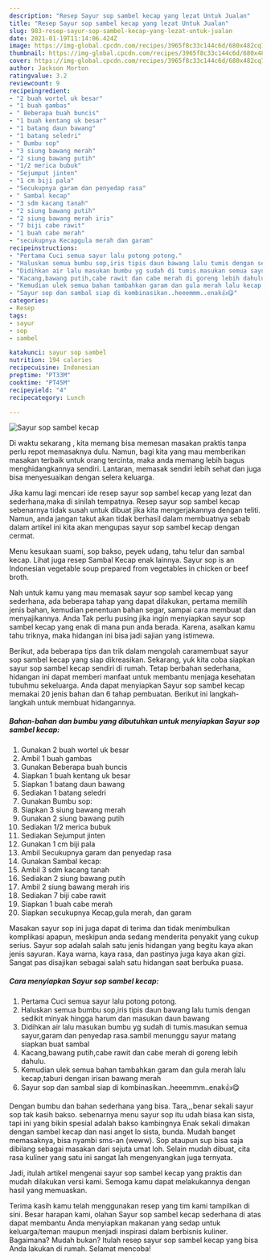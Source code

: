 ```yaml
---
description: "Resep Sayur sop sambel kecap yang lezat Untuk Jualan"
title: "Resep Sayur sop sambel kecap yang lezat Untuk Jualan"
slug: 983-resep-sayur-sop-sambel-kecap-yang-lezat-untuk-jualan
date: 2021-01-19T11:14:06.424Z
image: https://img-global.cpcdn.com/recipes/3965f8c33c144c6d/680x482cq70/sayur-sop-sambel-kecap-foto-resep-utama.jpg
thumbnail: https://img-global.cpcdn.com/recipes/3965f8c33c144c6d/680x482cq70/sayur-sop-sambel-kecap-foto-resep-utama.jpg
cover: https://img-global.cpcdn.com/recipes/3965f8c33c144c6d/680x482cq70/sayur-sop-sambel-kecap-foto-resep-utama.jpg
author: Jackson Morton
ratingvalue: 3.2
reviewcount: 9
recipeingredient:
- "2 buah wortel uk besar"
- "1 buah gambas"
- " Beberapa buah buncis"
- "1 buah kentang uk besar"
- "1 batang daun bawang"
- "1 batang seledri"
- " Bumbu sop"
- "3 siung bawang merah"
- "2 siung bawang putih"
- "1/2 merica bubuk"
- "Sejumput jinten"
- "1 cm biji pala"
- "Secukupnya garam dan penyedap rasa"
- " Sambal kecap"
- "3 sdm kacang tanah"
- "2 siung bawang putih"
- "2 siung bawang merah iris"
- "7 biji cabe rawit"
- "1 buah cabe merah"
- "secukupnya Kecapgula merah dan garam"
recipeinstructions:
- "Pertama Cuci semua sayur lalu potong potong."
- "Haluskan semua bumbu sop,iris tipis daun bawang lalu tumis dengan sedikit minyak hingga harum dan masukan daun bawang"
- "Didihkan air lalu masukan bumbu yg sudah di tumis.masukan semua sayur,garam dan penyedap rasa.sambil menunggu sayur matang siapkan buat sambal"
- "Kacang,bawang putih,cabe rawit dan cabe merah di goreng lebih dahulu."
- "Kemudian ulek semua bahan tambahkan garam dan gula merah lalu kecap,taburi dengan irisan bawang merah"
- "Sayur sop dan sambal siap di kombinasikan..heeemmm..enak👍😋"
categories:
- Resep
tags:
- sayur
- sop
- sambel

katakunci: sayur sop sambel 
nutrition: 194 calories
recipecuisine: Indonesian
preptime: "PT33M"
cooktime: "PT45M"
recipeyield: "4"
recipecategory: Lunch

---
```



![Sayur sop sambel kecap](https://img-global.cpcdn.com/recipes/3965f8c33c144c6d/680x482cq70/sayur-sop-sambel-kecap-foto-resep-utama.jpg)

Di waktu  sekarang , kita memang bisa memesan masakan praktis tanpa perlu repot memasaknya dulu. Namun, bagi kita yang mau memberikan masakan terbaik untuk orang tercinta, maka anda memang lebih bagus menghidangkannya sendiri. Lantaran, memasak sendiri lebih sehat dan juga bisa menyesuaikan dengan selera keluarga.

Jika kamu lagi mencari ide resep sayur sop sambel kecap yang lezat dan sederhana,maka di sinilah tempatnya. Resep sayur sop sambel kecap  sebenarnya tidak susah untuk dibuat jika kita mengerjakannya dengan teliti. Namun, anda jangan takut akan tidak berhasil dalam membuatnya 
sebab dalam artikel ini kita akan mengupas sayur sop sambel kecap dengan cermat.  

Menu kesukaan suami, sop bakso, peyek udang, tahu telur dan sambal kecap. Lihat juga resep Sambal Kecap enak lainnya. Sayur sop is an Indonesian vegetable soup prepared from vegetables in chicken or beef broth.

Nah untuk kamu yang mau memasak sayur sop sambel kecap yang sederhana, ada beberapa tahap yang dapat dilakukan, pertama memilih jenis bahan, kemudian penentuan bahan segar, sampai cara membuat dan menyajikannya. Anda Tak perlu pusing jika ingin menyiapkan sayur sop sambel kecap yang enak di mana pun anda berada. Karena, asalkan kamu  tahu triknya, maka hidangan ini bisa jadi sajian yang istimewa.

Berikut, ada beberapa tips dan trik dalam mengolah caramembuat sayur sop sambel kecap yang siap dikreasikan. Sekarang, yuk kita coba siapkan sayur sop sambel kecap sendiri di rumah. Tetap berbahan sederhana, hidangan ini dapat memberi manfaat untuk membantu menjaga kesehatan tubuhmu sekeluarga. Anda dapat menyiapkan Sayur sop sambel kecap memakai 20 jenis bahan dan 6 tahap pembuatan. Berikut ini langkah-langkah untuk membuat hidangannya.

<!--inarticleads1-->

##### Bahan-bahan dan bumbu yang dibutuhkan untuk menyiapkan Sayur sop sambel kecap:

1. Gunakan 2 buah wortel uk besar
1. Ambil 1 buah gambas
1. Gunakan  Beberapa buah buncis
1. Siapkan 1 buah kentang uk besar
1. Siapkan 1 batang daun bawang
1. Sediakan 1 batang seledri
1. Gunakan  Bumbu sop:
1. Siapkan 3 siung bawang merah
1. Gunakan 2 siung bawang putih
1. Sediakan 1/2 merica bubuk
1. Sediakan Sejumput jinten
1. Gunakan 1 cm biji pala
1. Ambil Secukupnya garam dan penyedap rasa
1. Gunakan  Sambal kecap:
1. Ambil 3 sdm kacang tanah
1. Sediakan 2 siung bawang putih
1. Ambil 2 siung bawang merah iris
1. Sediakan 7 biji cabe rawit
1. Siapkan 1 buah cabe merah
1. Siapkan secukupnya Kecap,gula merah, dan garam


Masakan sayur sop ini juga dapat di terima dan tidak menimbulkan komplikasi apapun, meskipun anda sedang menderita penyakit yang cukup serius. Sayur sop adalah salah satu jenis hidangan yang begitu kaya akan jenis sayuran. Kaya warna, kaya rasa, dan pastinya juga kaya akan gizi. Sangat pas disajikan sebagai salah satu hidangan saat berbuka puasa. 

<!--inarticleads2-->

##### Cara menyiapkan Sayur sop sambel kecap:

1. Pertama Cuci semua sayur lalu potong potong.
1. Haluskan semua bumbu sop,iris tipis daun bawang lalu tumis dengan sedikit minyak hingga harum dan masukan daun bawang
1. Didihkan air lalu masukan bumbu yg sudah di tumis.masukan semua sayur,garam dan penyedap rasa.sambil menunggu sayur matang siapkan buat sambal
1. Kacang,bawang putih,cabe rawit dan cabe merah di goreng lebih dahulu.
1. Kemudian ulek semua bahan tambahkan garam dan gula merah lalu kecap,taburi dengan irisan bawang merah
1. Sayur sop dan sambal siap di kombinasikan..heeemmm..enak👍😋


Dengan bumbu dan bahan sederhana yang bisa. Tara,,,benar sekali sayur sop tak kasih bakso. sebenarnya menu sayur sop itu udah biasa kan sista, tapi ini yang bikin spesial adalah bakso kambingnya Enak sekali dimakan dengan sambel kecap dan nasi anget lo sista, bunda. Mudah banget memasaknya, bisa nyambi sms-an (weww). Sop ataupun sup bisa saja dibilang sebagai masakan dari sejuta umat loh. Selain mudah dibuat, cita rasa kuliner yang satu ini sangat lah mengenyangkan juga ternyata. 

Jadi, itulah artikel mengenai  sayur sop sambel kecap  yang praktis dan mudah dilakukan versi kami. Semoga kamu dapat melakukannya dengan hasil yang memuaskan. 

Terima kasih kamu telah menggunakan resep yang tim kami tampilkan di sini. Besar harapan kami, olahan  Sayur sop sambel kecap sederhana di atas dapat membantu Anda menyiapkan makanan yang sedap untuk keluarga/teman maupun menjadi inspirasi dalam berbisnis kuliner. Bagaimana? Mudah bukan? Itulah resep sayur sop sambel kecap yang bisa Anda lakukan di rumah. Selamat mencoba!

